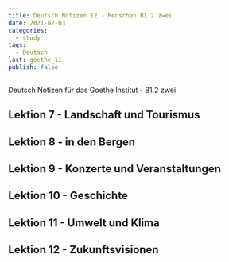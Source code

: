 ```yaml
---
title: Deutsch Notizen 12 - Menschen B1.2 zwei
date: 2021-02-03
categories:
  - study
tags:
  - Deutsch
last: goethe_11
publish: false
---
```


Deutsch Notizen für das Goethe Institut - B1.2 zwei

<!-- more -->

## Lektion 7 - Landschaft und Tourismus

## Lektion 8 - in den Bergen

## Lektion 9 - Konzerte und Veranstaltungen

## Lektion 10 - Geschichte

## Lektion 11 - Umwelt und Klima

## Lektion 12 - Zukunftsvisionen
